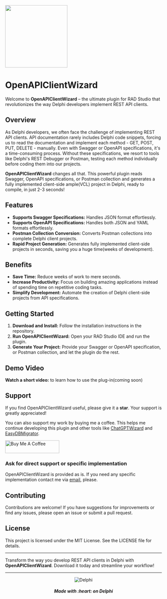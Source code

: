 <img width="200" height="200" src="https://github.com/AliDehbansiahkarbon/OpenAPIClientWizard/assets/5601608/9eab0937-90e4-46ae-bce2-29a24c02bd9d" alt=""/> 

# OpenAPIClientWizard

Welcome to **OpenAPIClientWizard** – the ultimate plugin for RAD Studio that revolutionizes the way Delphi developers implement REST API clients.

## Overview

As Delphi developers, we often face the challenge of implementing REST API clients. API documentation rarely includes Delphi code snippets, forcing us to read the documentation and implement each method - GET, POST, PUT, DELETE - manually. Even with Swagger or OpenAPI specifications, it's a time-consuming process. Without these specifications, we resort to tools like Delphi's REST Debugger or Postman, testing each method individually before coding them into our projects.

**OpenAPIClientWizard** changes all that. This powerful plugin reads Swagger, OpenAPI specifications, or Postman collection and generates a fully implemented client-side ample(VCL) project in Delphi, ready to compile, in just 2-3 seconds!

## Features

- **Supports Swagger Specifications:** Handles JSON format effortlessly.
- **Supports OpenAPI Specifications:** Handles both JSON and YAML formats effortlessly.
- **Postman Collection Conversion:** Converts Postman collections into complete Delphi client projects.
- **Rapid Project Generation:** Generates fully implemented client-side projects in seconds, saving you a huge time(weeks of development).

## Benefits

- **Save Time:** Reduce weeks of work to mere seconds.
- **Increase Productivity:** Focus on building amazing applications instead of spending time on repetitive coding tasks.
- **Simplify Development:** Automate the creation of Delphi client-side projects from API specifications.

## Getting Started

1. **Download and Install:** Follow the installation instructions in the repository.
2. **Run OpenAPIClientWizard:** Open your RAD Studio IDE and run the plugin.
3. **Generate Your Project:** Provide your Swagger or OpenAPI specification, or Postman collection, and let the plugin do the rest.

## Demo Video
**Watch a short video:** to learn how to use the plug-in(coming soon)


## Support

If you find OpenAPIClientWizard useful, please give it a **star**. Your support is greatly appreciated!

You can also support my work by buying me a coffee. This helps me continue developing this plugin and other tools like [ChatGPTWizard]() and [EasyDBMigrator]().

<a href="https://www.buymeacoffee.com/adehbanr" target="_blank"><img src="https://cdn.buymeacoffee.com/buttons/default-orange.png" alt="Buy Me A Coffee" height="41" width="174"></a>

### Ask for direct support or specific implementation

OpenAPIClientWizard is provided as is. If you need any specific implementation contact me via [email](adehban@gmail.com), please.

## Contributing

Contributions are welcome! If you have suggestions for improvements or find any issues, please open an issue or submit a pull request.

## License
This project is licensed under the MIT License. See the LICENSE file for details.

---

Transform the way you develop REST API clients in Delphi with **OpenAPIClientWizard**. Download it today and streamline your workflow!

<hr>
<p align="center">
<img src="https://i0.wp.com/blogs.embarcadero.com/wp-content/uploads/2022/11/dlogonew-5582740.png?resize=254%2C242&ssl=1" alt="Delphi">
</p>
<h5 align="center">
Made with :heart: on Delphi
</h5>
